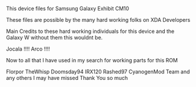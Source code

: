 This device files for Samsung Galaxy Exhibit CM10

These files are possible by the many hard working folks on XDA Developers

Main Credits to these hard working individuals for this device and the Galaxy W without them this wouldnt be.

Jocala !!!!
Arco !!!!

Now to all that I have used in my search for working parts for this ROM

Florpor
TheWhisp
Doomsday94
IRX120
Rashed97
CyanogenMod Team
and any others I may have missed Thank You so much
